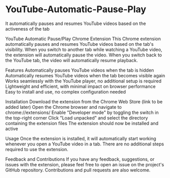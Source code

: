 # YouTube-Automatic-Pause-Play
It automatically pauses and resumes YouTube videos based on the activeness of the tab

YouTube Automatic Pause/Play Chrome Extension
This Chrome extension automatically pauses and resumes YouTube videos based on the tab's visibility. When you switch to another tab while watching a YouTube video, the extension will automatically pause the video. When you switch back to the YouTube tab, the video will automatically resume playback.

Features
Automatically pauses YouTube videos when the tab is hidden
Automatically resumes YouTube videos when the tab becomes visible again
Works seamlessly with the YouTube player, no additional setup is required
Lightweight and efficient, with minimal impact on browser performance
Easy to install and use, no complex configuration needed


Installation
Download the extension from the Chrome Web Store (link to be added later)
Open the Chrome browser and navigate to chrome://extensions/
Enable "Developer mode" by toggling the switch in the top-right corner
Click "Load unpacked" and select the directory containing the extension files
The extension should now be installed and active


Usage
Once the extension is installed, it will automatically start working whenever you open a YouTube video in a tab. There are no additional steps required to use the extension.


Feedback and Contributions
If you have any feedback, suggestions, or issues with the extension, please feel free to open an issue on the project's GitHub repository. Contributions and pull requests are also welcome.
